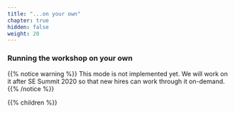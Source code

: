 ```yaml
---
title: "...on your own"
chapter: true
hidden: false
weight: 20
---
```


### Running the workshop on your own


{{% notice warning %}}
This mode is not implemented yet. We will work on it after SE Summit 2020 so that new hires can work through it on-demand.
{{% /notice %}}

{{% children %}}

